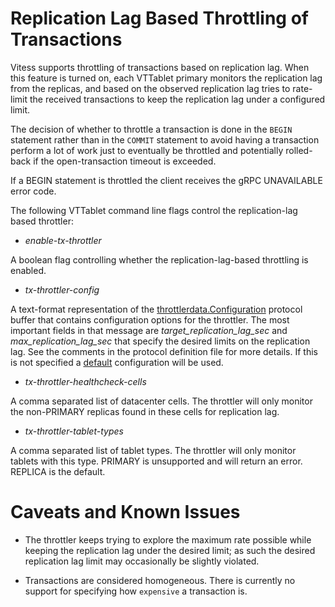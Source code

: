 # Replication Lag Based Throttling of Transactions 
Vitess supports throttling of transactions based on replication lag. When this
feature is turned on, each VTTablet primary monitors the replication lag from
the replicas, and based on the observed replication lag tries to rate-limit the
received transactions to keep the replication lag under a configured limit.

The decision of whether to throttle a transaction is done in the `BEGIN`
statement rather than in the `COMMIT` statement to avoid having a transaction
perform a lot of work just to eventually be throttled and potentially 
rolled-back if the open-transaction timeout is exceeded.

If a BEGIN statement is throttled the client receives the gRPC UNAVAILABLE
error code.

The following VTTablet command line flags control the replication-lag based 
throttler:

* *enable-tx-throttler*

A boolean flag controlling whether the replication-lag-based throttling is enabled.

* *tx-throttler-config*

A text-format representation of the  [throttlerdata.Configuration](https://github.com/vitessio/vitess/blob/main/proto/throttlerdata.proto) protocol buffer 
that contains configuration options for the throttler. 
The most important fields in that message are *target_replication_lag_sec* and 
*max_replication_lag_sec* that specify the desired limits on the replication lag. See the comments in the protocol definition file for more details.
If this is not specified a [default](https://github.com/vitessio/vitess/tree/main/go/vt/vttablet/tabletserver/tabletenv/config.go) configuration will be used.

* *tx-throttler-healthcheck-cells*

A comma separated list of datacenter cells. The throttler will only monitor
the non-PRIMARY replicas found in these cells for replication lag.

* *tx-throttler-tablet-types*

A comma separated list of tablet types. The throttler will only monitor tablets
with this type. PRIMARY is unsupported and will return an error. REPLICA is
the default.

# Caveats and Known Issues
* The throttler keeps trying to explore the maximum rate possible while keeping
the replication lag under the desired limit; as such the desired replication 
lag limit may occasionally be slightly violated.

* Transactions are considered homogeneous. There is currently no support
for specifying how `expensive` a transaction is.

